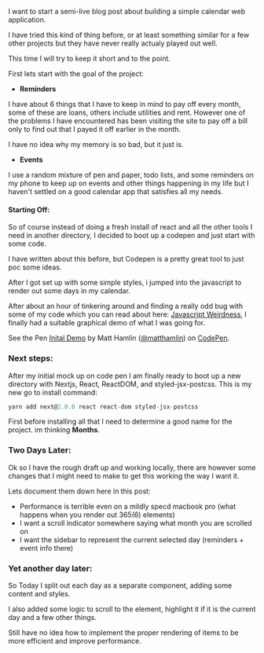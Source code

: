 I want to start a semi-live blog post about building a simple calendar web application.

I have tried this kind of thing before, or at least something similar for a few other projects but they have never 
really actualy played out well. 

This time I will try to keep it short and to the point.

First lets start with the goal of the project:

* **Reminders**

I have about 6 things that I have to keep in mind to pay off every month, some of these are loans, others include 
utilities and rent. However one of the problems I have encountered has been visiting the site to pay off a bill 
only to find out that I payed it off earlier in the month. 

<aside>
  I have no idea why my memory is so bad, but it just is.
</aside>

* **Events**

I use a random mixture of pen and paper, todo lists, and some reminders on my phone to keep up on events and 
other things happening in my life but I haven't settled on a good calendar app that satisfies all my needs.

#### Starting Off:

So of course instead of doing a fresh install of react and all the other tools I need in another directory, I 
decided to boot up a codepen and just start with some code.

I have written about this before, but Codepen is a pretty great tool to just poc some ideas.

After I got set up with some simple styles, i jumped into the javascript to render out some days in my calendar.

After about an hour of tinkering around and finding a really odd bug with some of my code which you can read about here: 
<a href="/blog/post?slug=Javascript-Weirdness">Javascript Weirdness</a>, I finally had a suitable graphical demo of what I was 
going for.

<p data-height="265" data-theme-id="0" data-slug-hash="qryLjy" data-default-tab="result" data-user="matthamlin" data-embed-version="2" data-pen-title="qryLjy" class="codepen">See the Pen <a href="http://codepen.io/matthamlin/pen/qryLjy/" target="_blank" rel="noopener nonreferer">Inital Demo</a> by Matt Hamlin (<a href="http://codepen.io/matthamlin">@matthamlin</a>) on <a href="http://codepen.io">CodePen</a>.</p>


### Next steps:

After my initial mock up on code pen I am finally ready to boot up a new directory with Nextjs, React, ReactDOM, and styled-jsx-postcss. This is my new go to install 
command:

```Javascript
yarn add next@2.0.0 react react-dom styled-jsx-postcss
```

First before installing all that I need to determine a good name for the project. im thinking **Months**.

### Two Days Later:

Ok so I have the rough draft up and working locally, there are however some changes that I might need to make to get this working the way I want it.

Lets document them down here in this post:

* Performance is terrible even on a mildly specd macbook pro (what happens when you render out 365(6) elements)
* I want a scroll indicator somewhere saying what month you are scrolled on
* I want the sidebar to represent the current selected day (reminders + event info there)


### Yet another day later:

So Today I split out each day as a separate component, adding some content and styles.

I also added some logic to scroll to the element, highlight it if it is the current day and a few other things.

Still have no idea how to implement the proper rendering of items to be more efficient and improve performance.
